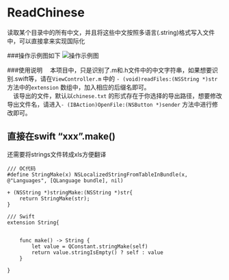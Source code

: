 # ReadChinese
读取某个目录中的所有中文，并且将这些中文按照多语言(.string)格式写入文件中，可以直接拿来实现国际化


###操作示例图如下
![操作示例图](https://github.com/Ashen-Zhao/ReadChinese/blob/master/ReadChinese/screenshot.png)  


###使用说明
&emsp;本项目中，只是识别了.m和.h文件中的中文字符串，如果想要识别.swift等，请在`ViewController.m` 中的 `- (void)readFiles:(NSString *)str ` 方法中的`extension` 数组中，加入相应的后缀名即可。  
&emsp;该导出的文件，默认以`chinese.txt` 的形式存在于你选择的导出路径，想要修改导出文件名，请进入`- (IBAction)OpenFile:(NSButton *)sender` 方法中进行修改即可。



## 直接在swift “xxx”.make()

还需要将strings文件转成xls方便翻译

```
/// OC代码
#define StringMake(x) NSLocalizedStringFromTableInBundle(x, @"Languages", [QLanguage bundle], nil)

+ (NSString *)stringMake:(NSString *)str{
    return StringMake(str);
}
```


```
/// Swift
extension String{
    

    func make() -> String {
        let value = QConstant.stringMake(self)
        return value.stringIsEmpty() ? self : value
    }
    
}
```

